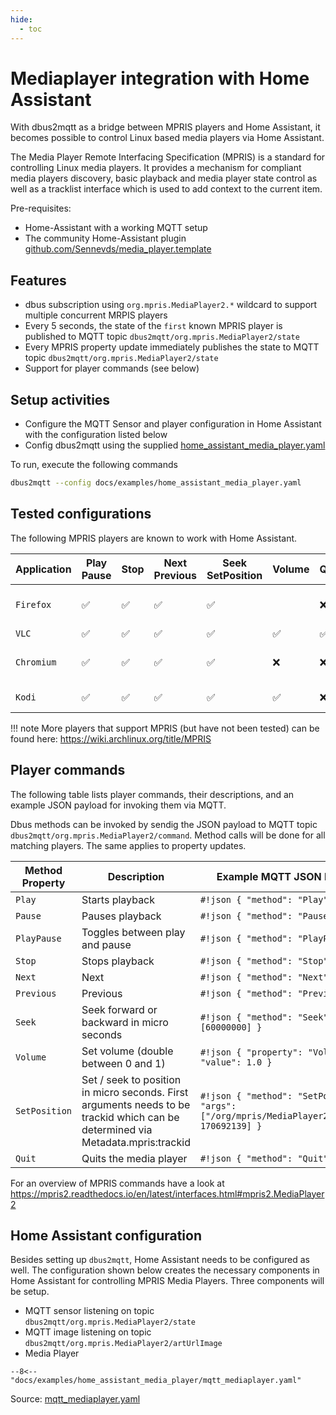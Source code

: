 ```yaml
---
hide:
  - toc
---
```


# Mediaplayer integration with Home Assistant

With dbus2mqtt as a bridge between MPRIS players and Home Assistant, it becomes possible to control Linux based media players via Home Assistant.

The Media Player Remote Interfacing Specification (MPRIS) is a standard for controlling Linux media players. It provides a mechanism for compliant media players discovery, basic playback and media player state control as well as a tracklist interface which is used to add context to the current item.

Pre-requisites:

* Home-Assistant with a working MQTT setup
* The community Home-Assistant plugin [github.com/Sennevds/media_player.template](https://github.com/Sennevds/media_player.template)

## Features

* dbus subscription using `org.mpris.MediaPlayer2.*` wildcard to support multiple concurrent MRPIS players
* Every 5 seconds, the state of the `first` known MPRIS player is published to MQTT topic `dbus2mqtt/org.mpris.MediaPlayer2/state`
* Every MPRIS property update immediately publishes the state to MQTT topic `dbus2mqtt/org.mpris.MediaPlayer2/state`
* Support for player commands (see below)

## Setup activities

* Configure the MQTT Sensor and player configuration in Home Assistant with the configuration listed below
* Config dbus2mqtt using the supplied [home_assistant_media_player.yaml](https://github.com/jwnmulder/dbus2mqtt/blob/main/docs/examples/home_assistant_media_player.yaml)

To run, execute the following commands

```bash
dbus2mqtt --config docs/examples/home_assistant_media_player.yaml
```

## Tested configurations

The following MPRIS players are known to work with Home Assistant.

| Application  | Play<br />Pause<br /> | Stop | Next<br />Previous | Seek<br />SetPosition | Volume | Quit | Media Info | Media Image | Notes |
|--------------|-----------------------|------|--------------------|------|--------|------|------------|-------------|-------------------|
| `Firefox`    | ✅ | ✅ | ✅ | ✅ |    | ❌ | ✅ | ✅ | Media length/position not always correct [Bugzilla 1979495](https://bugzilla.mozilla.org/show_bug.cgi?id=1979495) |
| `VLC`        | ✅ | ✅ | ✅ | ✅ | ✅ | ✅ | ✅ |    |  |
| `Chromium`   | ✅ | ✅ | ✅ | ✅ | ❌ | ❌ | ✅ | ✔️ | Images not working when Chromium is running as snap |
| `Kodi`       | ✅ | ✅ | ✅ | ✅ | ✅ | ❌ | ✅ | ✅ | Requires Kodi plugin [MediaPlayerRemoteInterface](https://github.com/wastis/MediaPlayerRemoteInterface) |

!!! note
    More players that support MPRIS (but have not been tested) can be found here: <https://wiki.archlinux.org/title/MPRIS>

## Player commands

The following table lists player commands, their descriptions, and an example JSON payload for invoking them via MQTT.

Dbus methods can be invoked by sendig the JSON payload to MQTT topic `dbus2mqtt/org.mpris.MediaPlayer2/command`. Method calls will be done for all matching players. The same applies to property updates.

| Method<br />Property | Description                       | Example MQTT JSON Payload                           |
|---------------|------------------------------------------|------------------------------------------------|
| `Play`        | Starts playback                          | `#!json { "method": "Play" }`                         |
| `Pause`       | Pauses playback                          | `#!json { "method": "Pause" }`                        |
| `PlayPause`   | Toggles between play and pause           | `#!json { "method": "PlayPause" }`                    |
| `Stop`        | Stops playback                           | `#!json { "method": "Stop" }`                         |
| `Next`        | Next                                     | `#!json { "method": "Next" }`                         |
| `Previous`    | Previous                                 | `#!json { "method": "Previous" }`                     |
| `Seek`        | Seek forward or backward in micro seconds  | `#!json { "method": "Seek", "args": [60000000] }`   |
| `Volume`      | Set volume (double between 0 and 1)      | `#!json { "property": "Volume", "value": 1.0 }`        |
| `SetPosition` | Set / seek to position in micro seconds. First arguments needs to be trackid which can be determined via Metadata.mpris:trackid | `#!json { "method": "SetPosition", "args": ["/org/mpris/MediaPlayer2/firefox", 170692139] }`                         |
| `Quit`        | Quits the media player                   | `#!json { "method": "Quit" }`                         |

For an overview of MPRIS commands have a look at <https://mpris2.readthedocs.io/en/latest/interfaces.html#mpris2.MediaPlayer2>

## Home Assistant configuration

Besides setting up `dbus2mqtt`, Home Assistant needs to be configured as well. The configuration shown below creates the necessary components in Home Assistant for controlling MPRIS Media Players. Three components will be setup.

* MQTT sensor listening on topic `dbus2mqtt/org.mpris.MediaPlayer2/state`
* MQTT image listening on topic `dbus2mqtt/org.mpris.MediaPlayer2/artUrlImage`
* Media Player

```yaml+jinja title='config/packages/mqtt_mediaplayer.yaml'
--8<-- "docs/examples/home_assistant_media_player/mqtt_mediaplayer.yaml"
```

Source: [mqtt_mediaplayer.yaml](https://github.com/jwnmulder/dbus2mqtt/blob/main/docs/examples/home_assistant_media_player/mqtt_mediaplayer.yaml)
